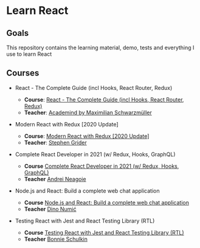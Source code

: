 # Learn React

## Goals

This repository contains the learning material, demo, tests and everything I use to learn React

## Courses

- React - The Complete Guide (incl Hooks, React Router, Redux)
  - **Course**: [React - The Complete Guide (incl Hooks, React Router, Redux)](https://www.udemy.com/course/react-the-complete-guide-incl-redux)
  - **Teacher**: [Academind by Maximilian Schwarzmüller](https://www.udemy.com/user/academind/)

- Modern React with Redux [2020 Update]
  - **Course**: [Modern React with Redux [2020 Update]](https://www.udemy.com/course/react-redux/)
  - **Teacher**: [Stephen Grider](https://www.udemy.com/user/sgslo/)

- Complete React Developer in 2021 (w/ Redux, Hooks, GraphQL)
  - **Course** [Complete React Developer in 2021 (w/ Redux, Hooks, GraphQL)](https://www.udemy.com/course/complete-react-developer-zero-to-mastery)
  - **Teacher** [Andrei Neagoie](https://www.udemy.com/user/andrei-neagoie/)

- Node.js and React: Build a complete web chat application
  - **Course** [Node.js and React: Build a complete web chat application](https://www.udemy.com/course/build-a-complete-web-chat-application-with-nodejs-and-react/)
  - **Teacher** [Dino Numić](https://www.udemy.com/user/dino-numic/)

- Testing React with Jest and React Testing Library (RTL)
  - **Course** [Testing React with Jest and React Testing Library (RTL)](https://www.udemy.com/course/react-testing-library)
  - **Teacher** [Bonnie Schulkin](https://www.udemy.com/user/bonnie-schulkin/)
